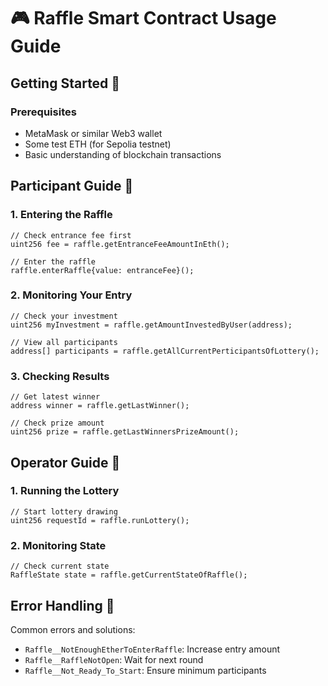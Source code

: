 # 🎮 Raffle Smart Contract Usage Guide

## Getting Started 🚀

### Prerequisites
- MetaMask or similar Web3 wallet
- Some test ETH (for Sepolia testnet)
- Basic understanding of blockchain transactions

## Participant Guide 👥

### 1. Entering the Raffle

```solidity
// Check entrance fee first
uint256 fee = raffle.getEntranceFeeAmountInEth();

// Enter the raffle
raffle.enterRaffle{value: entranceFee}();
```

### 2. Monitoring Your Entry

```solidity
// Check your investment
uint256 myInvestment = raffle.getAmountInvestedByUser(address);

// View all participants
address[] participants = raffle.getAllCurrentPerticipantsOfLottery();
```

### 3. Checking Results

```solidity
// Get latest winner
address winner = raffle.getLastWinner();

// Check prize amount
uint256 prize = raffle.getLastWinnersPrizeAmount();
```

## Operator Guide 🔧

### 1. Running the Lottery

```solidity
// Start lottery drawing
uint256 requestId = raffle.runLottery();
```

### 2. Monitoring State

```solidity
// Check current state
RaffleState state = raffle.getCurrentStateOfRaffle();
```

## Error Handling 🚨

Common errors and solutions:
- `Raffle__NotEnoughEtherToEnterRaffle`: Increase entry amount
- `Raffle__RaffleNotOpen`: Wait for next round
- `Raffle__Not_Ready_To_Start`: Ensure minimum participants